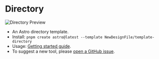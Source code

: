 # Directory
![Directory Preview](https://new-ui.com/assets/images/templates/preview-directory.png)

- An Astro directory template.
- Install: `pnpm create astro@latest --template NewDesignFile/template-directory`
- Usage: [Getting started guide](https://new-ui.com/docs/templates/directory).
- To suggest a new tool, please [open a GitHub issue](https://github.com/NewDesignFile/template-directory/issues).
